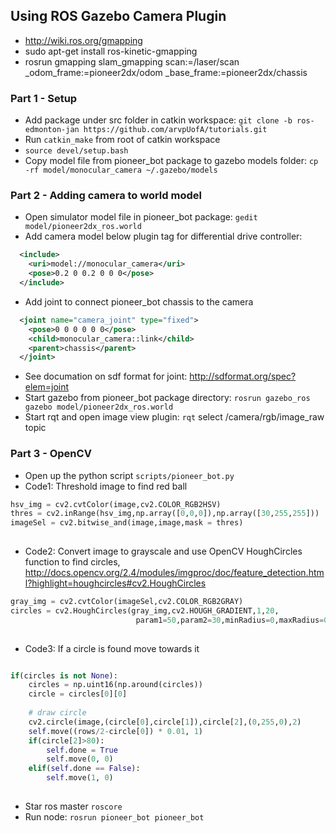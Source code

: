 ## Using ROS Gazebo Camera Plugin


- http://wiki.ros.org/gmapping
- sudo apt-get install ros-kinetic-gmapping
- rosrun gmapping slam_gmapping scan:=/laser/scan _odom_frame:=pioneer2dx/odom _base_frame:=pioneer2dx/chassis

### Part 1 - Setup
- Add package under src folder in catkin workspace: `git clone -b ros-edmonton-jan https://github.com/arvpUofA/tutorials.git`
- Run `catkin_make` from root of catkin workspace
- `source devel/setup.bash`
- Copy model file from pioneer_bot package to gazebo models folder: `cp -rf model/monocular_camera ~/.gazebo/models`

### Part 2 - Adding camera to world model
- Open simulator model file in pioneer_bot package: `gedit model/pioneer2dx_ros.world`
- Add camera model below plugin tag for differential drive controller: 
``` xml
  <include>
    <uri>model://monocular_camera</uri>
    <pose>0.2 0 0.2 0 0 0</pose>
  </include>
```
- Add joint to connect pioneer_bot chassis to the camera
``` xml
  <joint name="camera_joint" type="fixed">
    <pose>0 0 0 0 0 0</pose>
    <child>monocular_camera::link</child>
    <parent>chassis</parent>
  </joint> 
```
- See documation on sdf format for joint: http://sdformat.org/spec?elem=joint
- Start gazebo from pioneer_bot package directory: `rosrun gazebo_ros gazebo model/pioneer2dx_ros.world`
- Start rqt and open image view plugin: `rqt` select /camera/rgb/image_raw topic

### Part 3 - OpenCV 
- Open up the python script `scripts/pioneer_bot.py`
- Code1: Threshold image to find red ball
``` python
hsv_img = cv2.cvtColor(image,cv2.COLOR_RGB2HSV)
thres = cv2.inRange(hsv_img,np.array([0,0,0]),np.array([30,255,255]))
imageSel = cv2.bitwise_and(image,image,mask = thres)
    
```
- Code2: Convert image to grayscale and use OpenCV HoughCircles function to find circles, http://docs.opencv.org/2.4/modules/imgproc/doc/feature_detection.html?highlight=houghcircles#cv2.HoughCircles
``` python
gray_img = cv2.cvtColor(imageSel,cv2.COLOR_RGB2GRAY)
circles = cv2.HoughCircles(gray_img,cv2.HOUGH_GRADIENT,1,20,
                            param1=50,param2=30,minRadius=0,maxRadius=0)
    
```
- Code3: If a circle is found move towards it
```python

if(circles is not None):
    circles = np.uint16(np.around(circles))
    circle = circles[0][0]
           
    # draw circle
    cv2.circle(image,(circle[0],circle[1]),circle[2],(0,255,0),2)
    self.move((rows/2-circle[0]) * 0.01, 1)
    if(circle[2]>80):
        self.done = True
        self.move(0, 0) 
    elif(self.done == False):
        self.move(1, 0)
        
```
- Star ros master `roscore`
- Run node: `rosrun pioneer_bot pioneer_bot`

